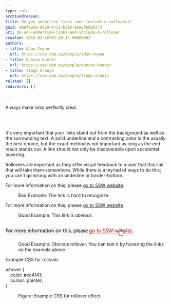 ```yaml
---
type: rule
archivedreason: 
title: Do you underline links (and include a rollover)?
guid: aaef4269-0a29-4752-b3eb-a6920b9bd373
uri: do-you-underline-links-and-include-a-rollover
created: 2015-02-16T01:30:13.0000000Z
authors:
- title: Adam Cogan
  url: https://ssw.com.au/people/adam-cogan
- title: Duncan Hunter
  url: https://ssw.com.au/people/duncan-hunter
- title: Tiago Araujo
  url: https://ssw.com.au/people/tiago-araujo
related: []
redirects: []

---
```



<p>​Always make links perfectly clear.</p>
<br><excerpt class='endintro'></excerpt><br>
<p>It's very important that your links stand out from the background as well as the surrounding text. A solid underline and a contrasting color is the usually the best choice, but the exact method is not important as long as the end result stands out. A link should not only be discoverable upon accidental hovering.</p><p>Rollovers are important as they offer visual feedback to a user that this link that will take them somewhere. While there is a myriad of ways to do this; you can't go wrong with an underline or border-bottom.</p><dl class="badImage"><p class="ssw15-rteElement-GreyBox">For more information on this, please <a href="https://www.ssw.com.au/" style="border-bottom:none;color:inherit;">go to SSW website</a>.<br></p><dd>Bad Example: The link is hard to recognize<br></dd></dl><dl class="goodImage"><p class="ssw15-rteElement-GreyBox">For more information on this, please <a href="https://www.ssw.com.au/">go to SSW website</a>. <br></p><dd>Good Example: This link is obvious<br><br></dd><p class="ssw15-rteElement-GreyBox">​ 
      <img src="link-hover.jpg" alt="link-hover.jpg" data-pin-nopin="true" /> <br></p><p class="ssw15-rteElement-P"></p><dd class="ssw15-rteElement-FigureGood"> Good Example: Obvious rollover. You can test it by hovering the links on ​the example above<br></dd></dl><p class="ssw15-rteElement-P">Example CSS for rollover:</p><dl class="image"><dt><p class="ssw15-rteElement-CodeArea">a:hover { <br>    color: #cc4141;<br>    cursor: pointer;<br>} <br></p></dt><dd>Figure: Example CSS for rollover effect <br></dd></dl>


